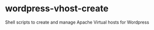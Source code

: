 wordpress-vhost-create
======================

Shell scripts to create and manage Apache Virtual hosts for Wordpress
